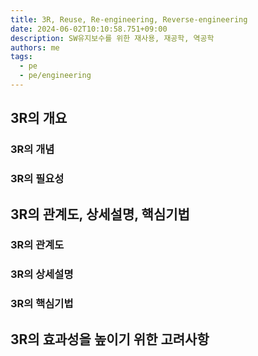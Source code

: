 ```yaml
---
title: 3R, Reuse, Re-engineering, Reverse-engineering
date: 2024-06-02T10:10:58.751+09:00
description: SW유지보수를 위한 재사용, 재공학, 역공학
authors: me
tags:
  - pe
  - pe/engineering
---
```


## 3R의 개요

### 3R의 개념

### 3R의 필요성

## 3R의 관계도, 상세설명, 핵심기법

### 3R의 관계도

### 3R의 상세설명

### 3R의 핵심기법

## 3R의 효과성을 높이기 위한 고려사항
